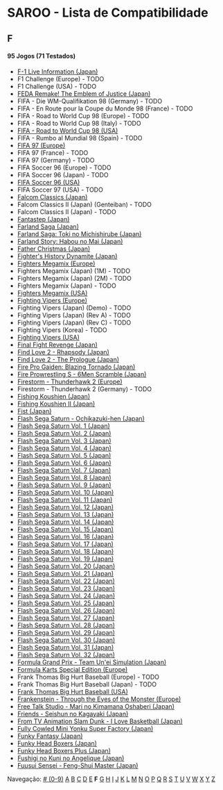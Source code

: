 # SAROO - Lista de Compatibilidade

## F

#### 95 Jogos (71 Testados)

- [F-1 Live Information (Japan)](../../../Regions/Retails/Japan/GS-9035/01/README.md)
- F1 Challenge (Europe) - TODO
- F1 Challenge (USA) - TODO
- [FEDA Remake! The Emblem of Justice (Japan)](../../../Regions/Retails/Japan/GS-9107/01/README.md)
- FIFA - Die WM-Qualifikation 98 (Germany) - TODO
- FIFA - En Route pour la Coupe du Monde 98 (France) - TODO
- FIFA - Road to World Cup 98 (Europe) - TODO
- FIFA - Road to World Cup 98 (Italy) - TODO
- [FIFA - Road to World Cup 98 (USA)](../../../Regions/Retails/USA/T-5025H/01/README.md)
- FIFA - Rumbo al Mundial 98 (Spain) - TODO
- [FIFA 97 (Europe)](../../../Regions/Retails/Europe/T-5017H/01/README.md)
- FIFA 97 (France) - TODO
- FIFA 97 (Germany) - TODO
- FIFA Soccer 96 (Europe) - TODO
- FIFA Soccer 96 (Japan) - TODO
- [FIFA Soccer 96 (USA)](../../../Regions/Retails/USA/T-5003H/01/README.md)
- FIFA Soccer 97 (USA) - TODO
- [Falcom Classics (Japan)](../../../Regions/Retails/Japan/T-31503G/01/README.md)
- Falcom Classics II (Japan) (Genteiban) - TODO
- Falcom Classics II (Japan) - TODO
- [Fantastep (Japan)](../../../Regions/Retails/Japan/GS-9107/01/README.md)
- [Farland Saga (Japan)](../../../Regions/Retails/Japan/T-32507G/01/README.md)
- [Farland Saga: Toki no Michishirube (Japan)](../../../Regions/Retails/Japan/T-32511G/01/README.md)
- [Farland Story: Habou no Mai (Japan)](../../../Regions/Retails/Japan/T-32505G/01/README.md)
- [Father Christmas (Japan)](../../../Regions/Retails/Japan/T-18504G/01/README.md)
- [Fighter's History Dynamite (Japan)](../../../Regions/Retails/Japan/GS-9107/01/README.md)
- [Fighters Megamix (Europe)](../../../Regions/Retails/Europe/MK-81073/01/README.md)
- Fighters Megamix (Japan) (1M) - TODO
- Fighters Megamix (Japan) (2M) - TODO
- Fighters Megamix (Japan) - TODO
- [Fighters Megamix (USA)](../../../Regions/Retails/USA/MK-81073/01/README.md)
- [Fighting Vipers (Europe)](../../../Regions/Retails/Europe/MK-81041/01/README.md)
- Fighting Vipers (Japan) (Demo) - TODO
- Fighting Vipers (Japan) (Rev A) - TODO
- Fighting Vipers (Japan) (Rev C) - TODO
- Fighting Vipers (Korea) - TODO
- [Fighting Vipers (USA)](../../../Regions/Retails/USA/MK-81041/01/README.md)
- [Final Fight Revenge (Japan)](../../../Regions/Retails/Japan/T-20605G/01/README.md)
- [Find Love 2 - Rhapsody (Japan)](../../../Regions/Retails/Japan/T-34605G/01/README.md)
- [Find Love 2 - The Prologue (Japan)](../../../Regions/Retails/Japan/T-34604G/01/README.md)
- [Fire Pro Gaiden: Blazing Tornado (Japan)](../../../Regions/Retails/Japan/T-4302G/01/README.md)
- [Fire Prowrestling S - 6Men Scramble (Japan)](../../../Regions/Retails/Japan/T-4308G/01/README.md)
- [Firestorm - Thunderhawk 2 (Europe)](../../../Regions/Retails/Europe/T-11501H00/01/README.md)
- Firestorm - Thunderhawk 2 (Germany) - TODO
- [Fishing Koushien (Japan)](../../../Regions/Retails/Japan/T-24901G/01/README.md)
- [Fishing Koushien II (Japan)](../../../Regions/Retails/Japan/T-24904G/01/README.md)
- [Fist (Japan)](../../../Regions/Retails/Japan/T-15015G/01/README.md)
- [Flash Sega Saturn - Ochikazuki-hen (Japan)](../../../Regions/Retails/Japan/610616699/01/README.md)
- [Flash Sega Saturn Vol. 1 (Japan)](../../../Regions/Retails/Japan/610616601/01/README.md)
- [Flash Sega Saturn Vol. 2 (Japan)](../../../Regions/Retails/Japan/610616602/01/README.md)
- [Flash Sega Saturn Vol. 3 (Japan)](../../../Regions/Retails/Japan/610616603/01/README.md)
- [Flash Sega Saturn Vol. 4 (Japan)](../../../Regions/Retails/Japan/610616604/01/README.md)
- [Flash Sega Saturn Vol. 5 (Japan)](../../../Regions/Retails/Japan/610616605/01/README.md)
- [Flash Sega Saturn Vol. 6 (Japan)](../../../Regions/Retails/Japan/610616606/01/README.md)
- [Flash Sega Saturn Vol. 7 (Japan)](../../../Regions/Retails/Japan/610616607/01/README.md)
- [Flash Sega Saturn Vol. 8 (Japan)](../../../Regions/Retails/Japan/610616608/01/README.md)
- [Flash Sega Saturn Vol. 9 (Japan)](../../../Regions/Retails/Japan/610616609/01/README.md)
- [Flash Sega Saturn Vol. 10 (Japan)](../../../Regions/Retails/Japan/610616610/01/README.md)
- [Flash Sega Saturn Vol. 11 (Japan)](../../../Regions/Retails/Japan/610616611/01/README.md)
- [Flash Sega Saturn Vol. 12 (Japan)](../../../Regions/Retails/Japan/610616612/01/README.md)
- [Flash Sega Saturn Vol. 13 (Japan)](../../../Regions/Retails/Japan/610616613/01/README.md)
- [Flash Sega Saturn Vol. 14 (Japan)](../../../Regions/Retails/Japan/610616614/01/README.md)
- [Flash Sega Saturn Vol. 15 (Japan)](../../../Regions/Retails/Japan/610616615/01/README.md)
- [Flash Sega Saturn Vol. 16 (Japan)](../../../Regions/Retails/Japan/610616616/01/README.md)
- [Flash Sega Saturn Vol. 17 (Japan)](../../../Regions/Retails/Japan/610616617/01/README.md)
- [Flash Sega Saturn Vol. 18 (Japan)](../../../Regions/Retails/Japan/610616618/01/README.md)
- [Flash Sega Saturn Vol. 19 (Japan)](../../../Regions/Retails/Japan/610616619/01/README.md)
- [Flash Sega Saturn Vol. 20 (Japan)](../../../Regions/Retails/Japan/610616620/01/README.md)
- [Flash Sega Saturn Vol. 21 (Japan)](../../../Regions/Retails/Japan/610616621/01/README.md)
- [Flash Sega Saturn Vol. 22 (Japan)](../../../Regions/Retails/Japan/610616622/01/README.md)
- [Flash Sega Saturn Vol. 23 (Japan)](../../../Regions/Retails/Japan/610616623/01/README.md)
- [Flash Sega Saturn Vol. 24 (Japan)](../../../Regions/Retails/Japan/610616624/01/README.md)
- [Flash Sega Saturn Vol. 25 (Japan)](../../../Regions/Retails/Japan/610616625/01/README.md)
- [Flash Sega Saturn Vol. 26 (Japan)](../../../Regions/Retails/Japan/610616626/01/README.md)
- [Flash Sega Saturn Vol. 27 (Japan)](../../../Regions/Retails/Japan/610616627/01/README.md)
- [Flash Sega Saturn Vol. 28 (Japan)](../../../Regions/Retails/Japan/610616628/01/README.md)
- [Flash Sega Saturn Vol. 29 (Japan)](../../../Regions/Retails/Japan/610616629/01/README.md)
- [Flash Sega Saturn Vol. 30 (Japan)](../../../Regions/Retails/Japan/610616630/01/README.md)
- [Flash Sega Saturn Vol. 31 (Japan)](../../../Regions/Retails/Japan/610616631/01/README.md)
- [Flash Sega Saturn Vol. 32 (Japan)](../../../Regions/Retails/Japan/610616632/01/README.md)
- [Formula Grand Prix - Team Un'ei Simulation (Japan)](../../../Regions/Retails/Japan/T-7309G/01/README.md)
- [Formula Karts Special Edition (Europe)](../../../Regions/Retails/Europe/MK-81282/01/README.md)
- Frank Thomas Big Hurt Baseball (Europe) - TODO
- Frank Thomas Big Hurt Baseball (Japan) - TODO
- [Frank Thomas Big Hurt Baseball (USA)](../../../Regions/Retails/USA/T-8138H/01/README.md)
- [Frankenstein - Through the Eyes of the Monster (Europe)](../../../Regions/Retails/Europe/T-12511H/01/README.md)
- [Free Talk Studio - Mari no Kimamana Oshaberi (Japan)](../../../Regions/Retails/Japan/T-20504G/01/README.md)
- [Friends - Seishun no Kagayaki (Japan)](../../../Regions/Retails/Japan/T-20109G/01/README.md)
- [From TV Animation Slam Dunk - I Love Basketball (Japan)](../../../Regions/Retails/Japan/T-13301G/01/README.md)
- [Fully Cowled Mini Yonku Super Factory (Japan)](../../../Regions/Retails/Japan/T-26407G/01/README.md)
- [Funky Fantasy (Japan)](../../../Regions/Retails/Japan/T-20002G/01/README.md)
- [Funky Head Boxers (Japan)](../../../Regions/Retails/Japan/T-20003G/01/README.md)
- [Funky Head Boxers Plus (Japan)](../../../Regions/Retails/Japan/T-20004G/01/README.md)
- [Fushigi no Kuni no Angelique (Japan)](../../../Regions/Retails/Japan/T-7634G/01/README.md)
- [Fuusui Sensei - Feng-Shui Master (Japan)](../../../Regions/Retails/Japan/T-21701G/01/README.md)

Navegação:
[# (0-9)](./09.md) [A](./A.md) [B](./B.md) [C](./C.md) [D](./D.md) [E](./E.md) **F** [G](./G.md) [H](./H.md) [I](./I.md) [J](./J.md) [K](./K.md) [L](./L.md) [M](./M.md) [N](./N.md) [O](./O.md) [P](./P.md) [Q](./Q.md) [R](./R.md) [S](./S.md) [T](./T.md) [U](./U.md) [V](./V.md) [W](./W.md) [X](./X.md) [Y](./Y.md) [Z](./Z.md)
